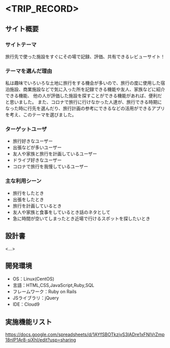 # <TRIP_RECORD>

## サイト概要
### サイトテーマ
旅行先で使った施設をすぐにその場で記録、評価、共有できるレビューサイト！

### テーマを選んだ理由
私は趣味でいろいろな土地に旅行をする機会が多いので、旅行の度に使用した宿泊施設、商業施設などで気に入った所を記録できる機能や友人、家族などに紹介できる機能、
他の人が評価した施設を探すことができる機能があれば、便利だと思いました。
また、コロナで旅行に行けなかった人達が、旅行できる時期になった時に行先を選んだり、旅行計画の参考にできるなどの活用ができるアプリを考え、このテーマを選びました。


### ターゲットユーザ
- 旅行好きなユーザー
- 出張などが多いユーザー
- 友人や家族と旅行を計画しているユーザー
- ドライブ好きなユーザー
- コロナで旅行を我慢しているユーザー

### 主な利用シーン
- 旅行をしたとき
- 出張をしたとき
- 旅行を計画しているとき
- 友人や家族と食事をしているとき話のネタとして
- 急に時間が空いてしまったとき近場で行けるスポットを探したいとき


## 設計書
<...>

## 開発環境
- OS：Linux(CentOS)
- 言語：HTML,CSS,JavaScript,Ruby,SQL
- フレームワーク：Ruby on Rails
- JSライブラリ：jQuery
- IDE：Cloud9

## 実施機能リスト
https://docs.google.com/spreadsheets/d/1AYfSBOTkzjvS3lADre1xFNIVrZmp18nlP1Ar8-siXhI/edit?usp=sharing
